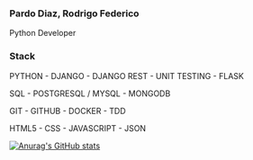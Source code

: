 ### Pardo Diaz, Rodrigo Federico

Python Developer

### Stack

PYTHON - DJANGO - DJANGO REST - UNIT TESTING - FLASK

SQL - POSTGRESQL / MYSQL - MONGODB

GIT - GITHUB - DOCKER - TDD

HTML5 - CSS - JAVASCRIPT - JSON 

[![Anurag's GitHub stats](https://github-readme-stats.vercel.app/api?username=pardodiazrodrigo)](https://github.com/anuraghazra/github-readme-stats)


<!--
**pardodiazrodrigo/pardodiazrodrigo** is a ✨ _special_ ✨ repository because its `README.md` (this file) appears on your GitHub profile.

Here are some ideas to get you started:

- 🔭 I’m currently working on ...
- 🌱 I’m currently learning ...
- 👯 I’m looking to collaborate on ...
- 🤔 I’m looking for help with ...
- 💬 Ask me about ...
- 📫 How to reach me: ...
- 😄 Pronouns: ...
- ⚡ Fun fact: ...
-->
